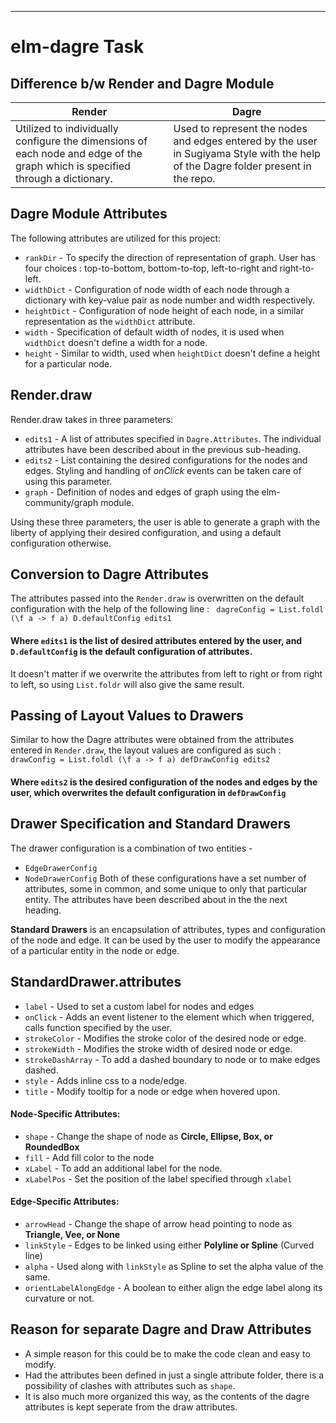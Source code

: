 ---
# elm-dagre Task

## Difference b/w Render and Dagre Module
| Render | Dagre |
| ------ | ----- |
| Utilized to individually configure the dimensions of each node and edge of the graph which is specified through a dictionary. | Used to represent the nodes and edges entered by the user in Sugiyama Style with the help of the Dagre folder present in the repo. |

## Dagre Module Attributes
The following attributes are utilized for this project:
- `rankDir` - To specify the direction of representation of graph. User has four choices : top-to-bottom, bottom-to-top, left-to-right and right-to-left.
- `widthDict` - Configuration of node width of each node through a dictionary with key-value pair as node number and width respectively. 
- `heightDict` - Configuration of node height of each node, in a similar representation as the `widthDict` attribute. 
- `width` - Specification of default width of nodes, it is used when `widthDict` doesn't define a width for a node. 
- `height` - Similar to width, used when `heightDict` doesn't define a height for a particular node. 

## Render.draw
Render.draw takes in three parameters:
- `edits1` - A list of attributes specified in `Dagre.Attributes`. The individual attributes have been described about in the previous sub-heading.
- `edits2` - List containing the desired configurations for the nodes and edges. Styling and handling of _onClick_ events can be taken care of using this parameter. 
- `graph` - Definition of nodes and edges of graph using the elm-community/graph module.

Using these three parameters, the user is able to generate a graph with the liberty of applying their desired configuration, and using a default configuration otherwise.

## Conversion to Dagre Attributes
The attributes passed into the `Render.draw` is overwritten on the default configuration with the help of the following line :
``` dagreConfig = List.foldl (\f a -> f a) D.defaultConfig edits1```
#### Where `edits1` is the list of desired attributes entered by the user, and `D.defaultConfig` is the default configuration of attributes.
It doesn't matter if we overwrite the attributes from left to right or from right to left, so using `List.foldr` will also give the same result. 

## Passing of Layout Values to Drawers
Similar to how the Dagre attributes were obtained from the attributes entered in `Render.draw`, the layout values are configured as such :
``` drawConfig = List.foldl (\f a -> f a) defDrawConfig edits2 ```
#### Where `edits2` is the desired configuration of the nodes and edges by the user, which overwrites the default configuration in `defDrawConfig` 

## Drawer Specification and Standard Drawers
The drawer configuration is a combination of two entities - 
* `EdgeDrawerConfig` 
* `NodeDrawerConfig`
Both of these configurations have a set number of attributes, some in common, and some unique to only that particular entity. The attributes have been described about in the the next heading. 

__Standard Drawers__ is an encapsulation of attributes, types and configuration of the node and edge. It can be used by the user to modify the appearance of a particular entity in the node or edge. 

## StandardDrawer.attributes
- `label` - Used to set a custom label for nodes and edges
- `onClick` - Adds an event listener to the element which when triggered, calls function specified by the user.  
- `strokeColor` - Modifies the stroke color of the desired node or edge. 
- `strokeWidth` - Modifies the stroke width of desired node or edge.
- `strokeDashArray` - To add a dashed boundary to node or to make edges dashed. 
- `style` - Adds inline css to a node/edge. 
- `title` - Modify tooltip for a node or edge when hovered upon. 
#### Node-Specific Attributes:
- `shape` - Change the shape of node as __Circle, Ellipse, Box, or RoundedBox__
- `fill` - Add fill color to the node
- `xLabel` - To add an additional label for the node.
- `xLabelPos` - Set the position of the label specified through `xlabel`

#### Edge-Specific Attributes:
- `arrowHead` - Change the shape of arrow head pointing to node as __Triangle, Vee, or None__
- `linkStyle` - Edges to be linked using either __Polyline or Spline__ (Curved line)
- `alpha` - Used along with `linkStyle` as Spline to set the alpha value of the same.
- `orientLabelAlongEdge` - A boolean to either align the edge label along its curvature or not.  

## Reason for separate Dagre and Draw Attributes
- A simple reason for this could be to make the code clean and easy to modify. 
- Had the attributes been defined in just a single attribute folder, there is a possibility of clashes with attributes such as `shape`.
- It is also much more organized this way, as the contents of the dagre attributes is kept seperate from the draw attributes.
